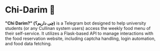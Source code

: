 # Chi-Darim 🍔

**"Chi Darim?" (چی داریم؟)** is a Telegram bot designed to help university students (or any Cullinan system users) access the weekly food menu of their self-service. It utilizes a Flask-based API to manage interactions with the food reservation website, including captcha handling, login automation, and food data fetching.

